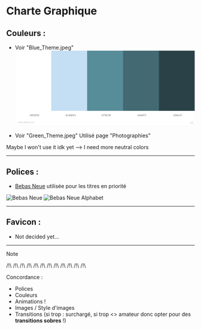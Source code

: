 # Charte Graphique

## Couleurs :
- Voir "Blue_Theme.jpeg"
![Blue Theme](Blue_Theme.jpeg) 

- Voir "Green_Theme.jpeg"
Utilisé page "Photographies"

Maybe I won't use it idk yet
--> I need more neutral colors

-------------

## Polices :
- [Bebas Neue](https://www.dafont.com/fr/bebas-neue.font) utilisée pour les titres en priorité

![Bebas Neue](https://www.dafont.com/img/illustration/b/e/bebas_neue.png)
![Bebas Neue Alphabet](https://www.dafont.com/img/charmap/b/e/bebas_neue0.png)

-------------

## Favicon :
- Not decided yet...

---------------------------

Note 

/!\ /!\ /!\ /!\ /!\ /!\ /!\ /!\ /!\ /!\ /!\ /!\

Concordance : 
- Polices
- Couleurs
- Animations !
- Images / Style d'images
- Transitions (si trop : surchargé, si trop <> amateur donc opter pour des **transitions sobres** !)